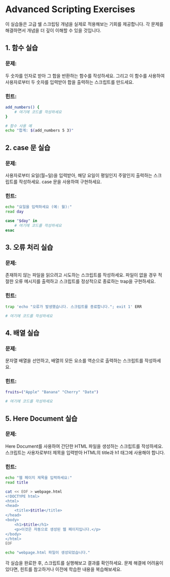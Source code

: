 # Advanced Scripting Exercises

이 실습들은 고급 쉘 스크립팅 개념을 실제로 적용해보는 기회를 제공합니다. 각 문제를 해결하면서 개념을 더 깊이 이해할 수 있을 것입니다.

## 1. 함수 실습

### 문제:
두 숫자를 인자로 받아 그 합을 반환하는 함수를 작성하세요. 그리고 이 함수를 사용하여 사용자로부터 두 숫자를 입력받아 합을 출력하는 스크립트를 만드세요.

### 힌트:
```bash
add_numbers() {
    # 여기에 코드를 작성하세요
}

# 함수 사용 예
echo "합계: $(add_numbers 5 3)"
```

## 2. case 문 실습

### 문제:
사용자로부터 요일(월~일)을 입력받아, 해당 요일이 평일인지 주말인지 출력하는 스크립트를 작성하세요. case 문을 사용하여 구현하세요.

### 힌트:
```bash
echo "요일을 입력하세요 (예: 월):"
read day

case "$day" in
    # 여기에 코드를 작성하세요
esac
```

## 3. 오류 처리 실습

### 문제:
존재하지 않는 파일을 읽으려고 시도하는 스크립트를 작성하세요. 파일이 없을 경우 적절한 오류 메시지를 출력하고 스크립트를 정상적으로 종료하는 trap을 구현하세요.

### 힌트:
```bash
trap 'echo "오류가 발생했습니다. 스크립트를 종료합니다."; exit 1' ERR

# 여기에 코드를 작성하세요
```

## 4. 배열 실습

### 문제:
문자열 배열을 선언하고, 배열의 모든 요소를 역순으로 출력하는 스크립트를 작성하세요.

### 힌트:
```bash
fruits=("Apple" "Banana" "Cherry" "Date")

# 여기에 코드를 작성하세요
```

## 5. Here Document 실습

### 문제:
Here Document를 사용하여 간단한 HTML 파일을 생성하는 스크립트를 작성하세요. 스크립트는 사용자로부터 제목을 입력받아 HTML의 title과 h1 태그에 사용해야 합니다.

### 힌트:
```bash
echo "웹 페이지 제목을 입력하세요:"
read title

cat << EOF > webpage.html
<!DOCTYPE html>
<html>
<head>
    <title>$title</title>
</head>
<body>
    <h1>$title</h1>
    <p>이것은 자동으로 생성된 웹 페이지입니다.</p>
</body>
</html>
EOF

echo "webpage.html 파일이 생성되었습니다."
```

각 실습을 완료한 후, 스크립트를 실행해보고 결과를 확인하세요. 문제 해결에 어려움이 있다면, 힌트를 참고하거나 이전에 학습한 내용을 복습해보세요.